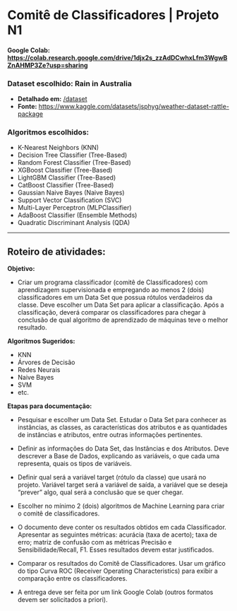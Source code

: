 # Comitê de Classificadores | Projeto N1

#### Google Colab: https://colab.research.google.com/drive/1djx2s_zzAdDCwhxLfm3WgwBZnAHMP3Ze?usp=sharing

### Dataset escolhido: Rain in Australia
- **Detalhado em:** [/dataset](/dataset)
- **Fonte:** https://www.kaggle.com/datasets/jsphyg/weather-dataset-rattle-package

### Algoritmos escolhidos:
- K-Nearest Neighbors (KNN)
- Decision Tree Classifier (Tree-Based)
- Random Forest Classifier (Tree-Based)
- XGBoost Classifier (Tree-Based)
- LightGBM Classifier (Tree-Based)
- CatBoost Classifier (Tree-Based)
- Gaussian Naive Bayes (Naive Bayes)
- Support Vector Classification (SVC)
- Multi-Layer Perceptron (MLPClassifier)
- AdaBoost Classifier (Ensemble Methods)
- Quadratic Discriminant Analysis (QDA)


-----------------------------------
## Roteiro de atividades:
**Objetivo:**
- Criar um programa classificador (comitê de Classificadores) com aprendizagem supervisionada e
empregando ao menos 2 (dois) classificadores em um Data Set que possua rótulos verdadeiros da classe.
Deve escolher um Data Set para aplicar a classificação. Após a classificação, deverá comparar os
classificadores para chegar à conclusão de qual algoritmo de aprendizado de máquinas teve o melhor
resultado.

**Algoritmos Sugeridos:**
- KNN    
- Árvores de Decisão       
- Redes Neurais     
- Naive Bayes      
- SVM        
- etc.

**Etapas para documentação:**
- Pesquisar e escolher um Data Set. Estudar o Data Set para conhecer as instâncias, as classes, as
características dos atributos e as quantidades de instâncias e atributos, entre outras informações
pertinentes.

- Definir as informações do Data Set, das Instâncias e dos Atributos. Deve descrever a Base de Dados,
explicando as variáveis, o que cada uma representa, quais os tipos de variáveis.

- Definir qual será a variável target (rótulo da classe) que usará no projeto. Variável target será a
variável de saída, a variável que se deseja “prever” algo, qual será a conclusão que se quer chegar.

- Escolher no mínimo 2 (dois) algoritmos de Machine Learning para criar o comitê de classificadores.

- O documento deve conter os resultados obtidos em cada Classificador. Apresentar as seguintes
métricas: acurácia (taxa de acerto); taxa de erro; matriz de confusão com as métricas Precisão e
Sensibilidade/Recall, F1. Esses resultados devem estar justificados.

- Comparar os resultados do Comitê de Classificadores. Usar um gráfico do tipo Curva ROC
(Receiver Operating Characteristics) para exibir a comparação entre os classificadores.

- A entrega deve ser feita por um link Google Colab (outros formatos devem ser solicitados a priori).
